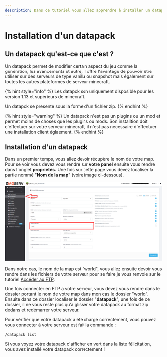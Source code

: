 ```yaml
---
description: Dans ce tutoriel vous allez apprendre à installer un datapack
---
```


# Installation d'un datapack

## Un datapack qu'est-ce que c'est ?

Un datapack permet de modifier certain aspect du jeu comme la génération, les avancements et autre, il offre l'avantage de pouvoir être utiliser sur des serveurs de type vanilla ou snapshot mais également sur toutes les autres plateformes de serveur minecraft.

{% hint style="info" %}
Les datapck son uniquement disposible pour les version 1.13 et supérieurs de minecraft.

Un datapck se presente sous la forme d'un fichier zip.
{% endhint %}

{% hint style="warning" %}
Un datapack n'est pas un plugins ou un mod et permet moins de choses que les plugins ou mods. Son installtion doit c'effectuer sur votre serveur minecraft, il n'est pas necessaire d'effectuer une installation client églaement.
{% endhint %}

## Installation d'un datapack

Dans un premier temps, vous allez devoir récupère le nom de votre map. Pour se voir vous devez vous rendre sur **votre panel** ensuite vous rendre dans l'onglet **propriétés.** Une fois sur cette page vous devez localiser la partie nommé "**Nom de la map**" \(voire image ci-dessous\).

![](../.gitbook/assets/image%20%281%29.png)

Dans notre cas, le nom de la map est "world", vous allez ensuite devoir vous rendre dans les fichiers de votre serveur pour se faire je vous renvoie sur le tutoriel [Accéder au FTP](acceder-au-ftp.md).

Une fois connecter en FTP a votre serveur, vous devez vous rendre dans le dossier portant le nom de votre map dans mon cas le dossier "world'. Ensuite dans ce dossier localiser le dossier "**datapack**", une fois de ce dossier, il ne vous reste plus qu’à glisser votre datapack au format zip dedans et redémarrer votre serveur.

Pour vérifier que votre datapack a été chargé correctement, vous pouvez vous connecter à votre serveur est fait la commande :

```text
/datapack list
```

Si vous voyez votre datapack c'afficher en vert dans la liste félicitation, vous avez installé votre datapack correctement !

